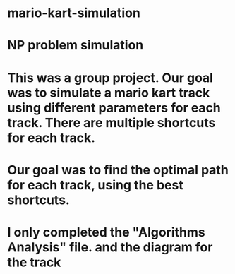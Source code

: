 # mario-kart-simulation
# NP problem simulation

# This was a group project. Our goal was to simulate a mario kart track using different parameters for each track. There are multiple shortcuts for each track.
# Our goal was to find the optimal path for each track, using the best shortcuts. 

# I only completed the "Algorithms Analysis" file. and the diagram for the track
